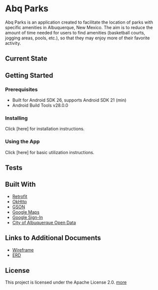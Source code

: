 # Abq Parks
Abq Parks is an application created to facilitate the location of parks with specific amenities in Albuquerque, New Mexico. The aim is to 
reduce the amount of time needed for users to find amenities (basketball courts, jogging areas, pools, etc.), so that they may
enjoy more of their favorite activity. 

## Current State

## Getting Started
### Prerequisites
* Built for Android SDK 26, supports Android SDK 21 (min)
* Android Build Tools v28.0.0

### Installing
Click [here] for installation instructions.

### Using the App
Click [here] for basic utilization instructions.

## Tests

## Built With
* [Retrofit](http://square.github.io/retrofit/)
* [OkHttp](http://square.github.io/okhttp/) 
* [GSON](https://sites.google.com/site/gson/)
* [Google Maps](https://developers.google.com/maps/documentation/)
* [Google Sign-In](https://developers.google.com/identity/sign-in/android/)
* [City of Albuquerque Open Data](https://www.cabq.gov/abq-data)

## Links to Additional Documents
* [Wireframe](https://github.com/abq-parks/Abq-Parks/blob/master/docs/Wireframes.pdf)
* [ERD](https://github.com/abq-parks/services/blob/master/docs/Parks%20ERD.pdf)

## License
This project is licensed under the Apache License 2.0. [more](https://github.com/abq-parks/Abq-Parks/blob/master/LICENSE)
